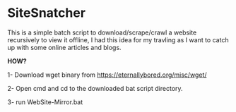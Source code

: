 # SiteSnatcher
This is a simple batch script to download/scrape/crawl a website recursively to view it offline, I had this idea for my travling as I want to catch up with some online articles and blogs. 

**HOW?**

1- Download wget binary from https://eternallybored.org/misc/wget/

2- Open cmd and cd to the downloaded bat script directory. 

3- run WebSite-Mirror.bat 



